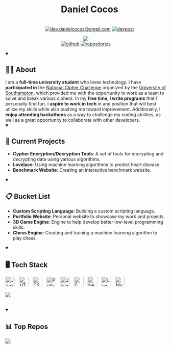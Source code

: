 <div id="user-content-toc" align="center">
  <ul align="center" style="list-style: none;">
    <summary align="center">
      <h1 align="center">Daniel Cocos</h1></br>
       <a href="mailto:dev.danielcocos@gmail.com"><img alt="dev.danielcocos@gmail.com" title="Gmail" src="https://custom-icon-badges.demolab.com/badge/-dev.danielcocos@gmail.com-C13535?style=for-the-badge&logoColor=white&logo=mail"/></a>
  <a href="https://devpost.com/Daniel-Cocos" target="blank"><img alt="devpost" src="https://img.shields.io/badge/Daniel Cocos-0077B5?style=for-the-badge&logo=devpost&logoColor=white" /></a>
    </summary>
  </ul>
</div>

<p align="center">
  <img src="https://github-readme-stats.vercel.app/api?username=Daniel-Cocos&theme=transparent&hide_border=false&include_all_commits=true&count_private=true"/> </br>
  <a href="https://github.com/Daniel-Cocos"><img alt="github" title="github" src="https://custom-icon-badges.demolab.com/badge/-Github-1F222E?style=for-the-badge&logoColor=white&logo=github"/></a>
  <a href="https://github.com/Daniel-Cocos?tab=repositories&sort=stargazers"><img alt="repositories" title="Repositories" src="https://custom-icon-badges.demolab.com/badge/-Repos-191C26?style=for-the-badge&logoColor=white&logo=repo"/></a>
</p>


<details open>
<summary><h2>🧑‍💻 About</h2></summary>
I am a <strong>full-time university student</strong> who loves technology. I have <strong>participated in</strong> the <a href="https://www.cipherchallenge.org/">National Cipher Challenge</a> organized by the <a href="https://www.southampton.ac.uk/">University of Southampton</a>, which provided me with the opportunity to work as a team to solve and break various ciphers. In my <strong>free time, I write programs</strong> that I personally find fun. I <strong>aspire to work in tech</strong> in any position that will best utilize my skills while also pushing me toward improvement. Additionally, I <strong>enjoy attending hackathons</strong> as a way to challenge my coding abilities, as well as a great opportunity to collaborate with other developers.
</details>



<details open>
<summary><h2>🚀 Current Projects</h2></summary>
  <ul>
    <li><strong>Cypher Encryption/Decryption Tools</strong>: A set of tools for encrypting and decrypting data using various algorithms.</li>
    <li><strong>Lovelace</strong>: Using machine learning algorithms to predict heart disease.</li>
    <li><strong>Benchmark Website</strong>: Creating an interactive benchmark website.</li>
  </ul>
</details>


<details open>
<summary><h2>📋 Bucket List</h2></summary>
  <ul>
    <li><strong>Custom Scripting Language</strong>: Building a custom scripting language.</li>
    <li><strong>Portfolio Website</strong>: Personal website to showcase my work and projects.</li>
    <li><strong>3D Game Engine</strong>: Engine to help develop better low-level programming skills.</li>
    <li><strong>Chess Engine</strong>: Creating and training a machine learning algorithm to play chess.</li>
  </ul>
</details>

<details open>
<summary><h2>🖥️ Tech Stack</h2></summary>
<a href="https://developer.mozilla.org/en-US/docs/Web/JavaScript">
  <img align="left" alt="Java Script" width="30px" style="padding-right:10px;" src="https://cdn.jsdelivr.net/gh/devicons/devicon@latest/icons/javascript/javascript-original.svg"/>
</a>
<a href="https://developer.mozilla.org/en-US/docs/Web/HTML">
  <img align="left" alt="HTML" width="30px" style="padding-right:10px;" src="https://cdn.jsdelivr.net/gh/devicons/devicon@latest/icons/html5/html5-original.svg"/>
</a>
<a href="https://developer.mozilla.org/en-US/docs/Web/CSS">
  <img align="left" alt="CSS" width="30px" style="padding-right:10px;" src="https://cdn.jsdelivr.net/gh/devicons/devicon@latest/icons/css3/css3-original.svg"/>
</a>
<a href="https://www.python.org/">
  <img align="left" alt="Python" width="30px" style="padding-right:10px;" src="https://cdn.jsdelivr.net/gh/devicons/devicon@latest/icons/python/python-original.svg"/>
</a>
<a href="https://www.oracle.com/java/">
  <img align="left" alt="Java" width="30px" style="padding-right:10px;" src="https://cdn.jsdelivr.net/gh/devicons/devicon/icons/java/java-original.svg"/>
</a>
<a href="https://isocpp.org/">
  <img align="left" alt="C Plus Plus" width="30px" style="padding-right:10px;" src="https://cdn.jsdelivr.net/gh/devicons/devicon@latest/icons/cplusplus/cplusplus-original.svg"/>
</a>
<a href="https://neovim.io/">
  <img align="left" alt="NeoVim" width="30px" style="padding-right:10px;" src="https://cdn.jsdelivr.net/gh/devicons/devicon@latest/icons/neovim/neovim-original.svg"/>
</a>
<a href="https://www.lua.org/">
  <img align="left" alt="Lua" width="30px" style="padding-right:10px;" src="https://cdn.jsdelivr.net/gh/devicons/devicon@latest/icons/lua/lua-plain.svg"/>
</a>
<a href="https://www.mysql.com/">
  <img align="left" alt="My SQL" width="30px" style="padding-right:10px;" src="https://cdn.jsdelivr.net/gh/devicons/devicon@latest/icons/mysql/mysql-original.svg"/>
</a>


<br/>
<br/>

![](https://github-readme-stats.vercel.app/api/top-langs/?username=Daniel-Cocos&theme=transparent&hide_border=false&include_all_commits=false&count_private=false&layout=compact)
</details>

<br/>

<details open>
<summary><h2>📊 Top Repos</h2></summary>
  
![](https://github-contributor-stats.vercel.app/api?username=Daniel-Cocos&limit=5&theme=transparent&combine_all_yearly_contributions=true)

</details>
